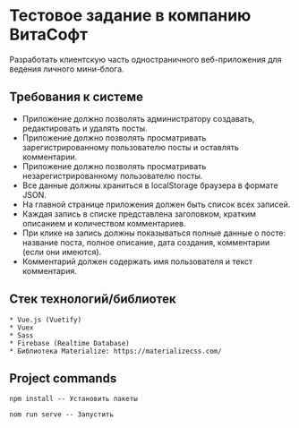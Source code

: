 # Тестовое задание в компанию ВитаСофт

Разработать клиентскую часть одностраничного веб-приложения для ведения личного мини-блога.

## Требования к системе
  * Приложение должно позволять администратору создавать, редактировать и удалять посты.
  * Приложение должно позволять просматривать зарегистрированному пользователю посты и оставлять комментарии.
  * Приложение должно позволять просматривать незарегистрированному пользователю посты.
  * Все данные должны храниться в localStorage браузера в формате JSON.
  * На главной странице приложения должен быть список всех записей. 
  * Каждая запись в списке представлена заголовком, кратким описанием и количеством комментариев.
  * При клике на запись должны показываться полные данные о посте: название поста, полное описание, дата создания, комментарии (если они имеются).
  * Комментарий должен содержать имя пользователя и текст комментария.
    
## Стек технологий/библиотек
    * Vue.js (Vuetify)
    * Vuex
    * Sass
    * Firebase (Realtime Database)
    * Библиотека Materialize: https://materializecss.com/

## Project commands
```
npm install -- Установить пакеты
```
```
nom run serve -- Запустить
```

